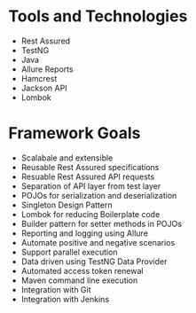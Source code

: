 # Tools and Technologies
- Rest Assured
- TestNG
- Java
- Allure Reports
- Hamcrest
- Jackson API
- Lombok

# Framework Goals
- Scalabale and extensible
- Reusable Rest Assured specifications
- Resuable Rest Assured API requests
- Separation of API layer from test layer
- POJOs for serialization and deserialization
- Singleton Design Pattern
- Lombok for reducing Boilerplate code
- Builder pattern for setter methods in POJOs
- Reporting and logging using Allure
- Automate positive and negative scenarios
- Support parallel execution
- Data driven using TestNG Data Provider
- Automated access token renewal
- Maven command line execution
- Integration with Git
- Integration with Jenkins

